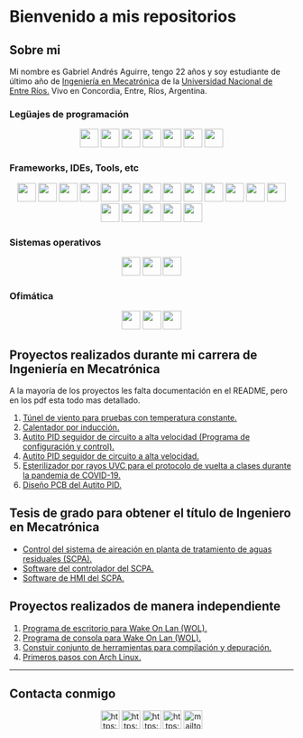 # Bienvenido a mis repositorios

## Sobre mi

Mi nombre es Gabriel Andrés Aguirre, tengo 22 años y soy estudiante de último año de [Ingeniería en Mecatrónica](https://es.wikipedia.org/wiki/Ingenier%C3%ADa_mecatr%C3%B3nica) de la [Universidad Nacional de Entre Ríos.](https://www.fcal.uner.edu.ar/academica/carreras/grado/ingenieria-en-mecatronica/) Vivo en Concordia, Entre, Ríos, Argentina.

### Legüajes de programación

<p align="center">

<img width="33px" src="https://cdn.jsdelivr.net/npm/simple-icons@v5.9.0/icons/c.svg" />
<img width="33px" src="https://cdn.jsdelivr.net/npm/simple-icons@v5.9.0/icons/cplusplus.svg" />
<img width="33px" src="https://cdn.jsdelivr.net/npm/simple-icons@v5.9.0/icons/csharp.svg" />
<img width="33px" src="https://cdn.jsdelivr.net/npm/simple-icons@v5.9.0/icons/java.svg" />
<img width="33px" src="https://cdn.jsdelivr.net/npm/simple-icons@v5.9.0/icons/python.svg" />
<img width="33px" src="https://cdn.jsdelivr.net/npm/simple-icons@v5.9.0/icons/javascript.svg" />
<img width="33px" src="https://cdn.jsdelivr.net/npm/simple-icons@v5.9.0/icons/kotlin.svg" />

</p>

### Frameworks, IDEs, Tools, etc

<p align="center">

<img width="33px" src="https://cdn.jsdelivr.net/npm/simple-icons@v5.9.0/icons/androidstudio.svg" />
<img width="33px" src="https://cdn.jsdelivr.net/npm/simple-icons@v5.9.0/icons/qt.svg" />
<img width="33px" src="https://cdn.jsdelivr.net/npm/simple-icons@v5.9.0/icons/pycharm.svg" />
<img width="33px" src="https://cdn.jsdelivr.net/npm/simple-icons@v5.9.0/icons/anaconda.svg" />
<img width="33px" src="https://cdn.jsdelivr.net/npm/simple-icons@v5.9.0/icons/tensorflow.svg" />
<img width="33px" src="https://cdn.jsdelivr.net/npm/simple-icons@v5.9.0/icons/keras.svg" />
<img width="33px" src="https://cdn.jsdelivr.net/npm/simple-icons@v5.9.0/icons/visualstudio.svg" />
<img width="33px" src="https://cdn.jsdelivr.net/npm/simple-icons@v5.9.0/icons/apachenetbeanside.svg" />
<img width="33px" src="https://cdn.jsdelivr.net/npm/simple-icons@v5.9.0/icons/eclipseide.svg" />
<img width="33px" src="https://cdn.jsdelivr.net/npm/simple-icons@v5.9.0/icons/cmake.svg" />
<img width="33px" src="https://cdn.jsdelivr.net/npm/simple-icons@v5.9.0/icons/arduino.svg" />
<img width="33px" src="https://cdn.jsdelivr.net/npm/simple-icons@v5.9.0/icons/unity.svg" />
<img width="33px" src="https://cdn.jsdelivr.net/npm/simple-icons@v5.9.0/icons/unrealengine.svg" />
<img width="33px" src="https://cdn.jsdelivr.net/npm/simple-icons@v5.9.0/icons/blender.svg" />
<img width="33px" src="https://cdn.jsdelivr.net/npm/simple-icons@v5.9.0/icons/inkscape.svg" />
<img width="33px" src="https://cdn.jsdelivr.net/npm/simple-icons@v5.9.0/icons/gimp.svg" />
<img width="33px" src="https://cdn.jsdelivr.net/npm/simple-icons@v5.9.0/icons/autodesk.svg" />
<img width="33px" src="https://cdn.jsdelivr.net/npm/simple-icons@v5.9.0/icons/gnu.svg" />

</p>

### Sistemas operativos

<p align="center">

<img width="33px" src="https://cdn.jsdelivr.net/npm/simple-icons@5.9.0/icons/android.svg" />
<img width="33px" src="https://cdn.jsdelivr.net/npm/simple-icons@5.9.0/icons/windows.svg" />
<img width="33px" src="https://cdn.jsdelivr.net/npm/simple-icons@5.9.0/icons/linux.svg" />

</p>

### Ofimática

<p align="center">

<img width="33px" src="https://cdn.jsdelivr.net/npm/simple-icons@5.9.0/icons/microsoftoffice.svg" />
<img width="33px" src="https://cdn.jsdelivr.net/npm/simple-icons@5.9.0/icons/libreoffice.svg" />
<img width="33px" src="https://cdn.jsdelivr.net/npm/simple-icons@5.9.0/icons/latex.svg" />

</p>

## Proyectos realizados durante mi carrera de Ingeniería en Mecatrónica

A la mayoría de los proyectos les falta documentación en el README, pero en los pdf esta todo mas detallado.

1. [Túnel de viento para pruebas con temperatura constante.](https://github.com/GabiAndi/UNER_Tunel_de_viento)
2. [Calentador por inducción.](https://github.com/GabiAndi/UNER_Calentador_por_induccion)
3. [Autito PID seguidor de circuito a alta velocidad (Programa de configuración y control).](https://github.com/GabiAndi/UNER_Autito_UI)
4. [Autito PID seguidor de circuito a alta velocidad.](https://github.com/GabiAndi/UNER_Autito_MCU)
5. [Esterilizador por rayos UVC para el protocolo de vuelta a clases durante la pandemia de COVID-19.](https://github.com/GabiAndi/UNER_UVC)
6. [Diseño PCB del Autito PID.](https://github.com/GabiAndi/UNER_Autito_PCB)

## Tesis de grado para obtener el título de Ingeniero en Mecatrónica

- [Control del sistema de aireación en planta de tratamiento de aguas residuales (SCPA).](https://github.com/GabiAndi/UNER_Tesis)
- [Software del controlador del SCPA.](https://github.com/GabiAndi/UNER_Tesis_Controlador_SCPA)
- [Software de HMI del SCPA.](https://github.com/GabiAndi/UNER_Tesis_GUI_SCPA)

## Proyectos realizados de manera independiente

1. [Programa de escritorio para Wake On Lan (WOL).](https://github.com/GabiAndi/WOL)
2. [Programa de consola para Wake On Lan (WOL).](https://github.com/GabiAndi/WOL_nogui)
3. [Constuir conjunto de herramientas para compilación y depuración.](https://github.com/GabiAndi/Build_toolchains)
4. [Primeros pasos con Arch Linux.](https://github.com/GabiAndi/First_steps_with_Archlinux)

---

## Contacta conmigo

<p align="center">

<img alt="https://twitter.com/GabeAgui" width="33px" src="https://cdn.jsdelivr.net/npm/simple-icons@5.9.0/icons/twitter.svg" />
<img alt="https://www.linkedin.com/in/gabriel-andr%C3%A9s-aguirre-937297175" width="33px" src="https://cdn.jsdelivr.net/npm/simple-icons@v5.9.0/icons/linkedin.svg" />
<img alt="https://www.instagram.com/gabiandresaguirre/" width="33px" src="https://cdn.jsdelivr.net/npm/simple-icons@v5.9.0/icons/instagram.svg" />
<img alt="https://www.facebook.com/gabriel.aguirre2013" width="33px" src="https://cdn.jsdelivr.net/npm/simple-icons@v5.9.0/icons/facebook.svg" />
<img alt="mailto:gabiandiagui@gmail.com" width="33px" src="https://cdn.jsdelivr.net/npm/simple-icons@v5.9.0/icons/gmail.svg" />

</p>

<br>
<br>

